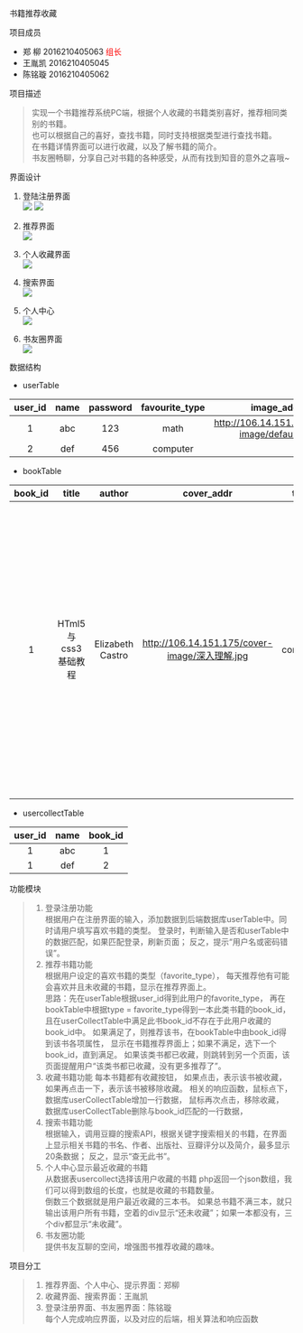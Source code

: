 书籍推荐收藏

项目成员
* 郑 柳 2016210405063
<font color=red face="黑体">组长</font>
* 王胤凯 2016210405045
* 陈铭璇 2016210405062

项目描述
>    实现一个书籍推荐系统PC端，根据个人收藏的书籍类别喜好，推荐相同类别的书籍。</br>
>    也可以根据自己的喜好，查找书籍，同时支持根据类型进行查找书籍。</br>
>    在书籍详情界面可以进行收藏，以及了解书籍的简介。</br>
>    书友圈畅聊，分享自己对书籍的各种感受，从而有找到知音的意外之喜哦~


界面设计

1. 登陆注册界面</br>
![](img/login.jpg)
![](img/register.jpg)

2. 推荐界面</br>
![](img/recomend.PNG)

3. 个人收藏界面</br>
![](img/collect.png)

4. 搜索界面</br>
![](img/search.png)

5. 个人中心</br>
![](img/usercenter.PNG)

5. 书友圈界面</br>
![](img/circle.jpg)


数据结构

* userTable

| user_id  | name    | password | favourite_type |                  image_addr                  | 
| :------: | :-----: | :------: | :------------: | :------------------------------------------: |
| 1        | abc     |    123   |    math        | http://106.14.151.175/user-image/default.jpg |
| 2        | def     |    456   |    computer    |                                              |

* bookTable

| book_id   | title              | author           |cover_addr                                     | type     |   grade    | intro                                                                          |
|:---------:| :-----------------:| :--------------: |:--------------------------------------------: | :-------:| :--------: | :-----------------------------------------------------------------------------: |
| 1         | HTml5与css3基础教程 | Elizabeth Castro | http://106.14.151.175/cover-image/深入理解.jpg | computer | 9.0        | 讲解html和css入门知识的经典畅销书，全面系统的讲解html5和css的基础知识以及实际运用技术 |
* usercollectTable

| user_id | name | book_id |
| :-----: | :--: | :-----: |
| 1       | abc  | 1       |
| 1       | def  | 2       |

功能模块
>    1. 登录注册功能</br>
>    根据用户在注册界面的输入，添加数据到后端数据库userTable中。同时请用户填写喜欢书籍的类型。
>    登录时，判断输入是否和userTable中的数据匹配，如果匹配登录，刷新页面；
>    反之，提示“用户名或密码错误”。
>    2. 推荐书籍功能</br>
>    根据用户设定的喜欢书籍的类型（favorite_type），
>    每天推荐他有可能会喜欢并且未收藏的书籍，显示在推荐界面上。</br>
>    思路：先在userTable根据user_id得到此用户的favorite_type，
>    再在bookTable中根据type = favorite_type得到一本此类书籍的book_id，
>    且在userCollectTable中满足此书book_id不存在于此用户收藏的book_id中。
>    如果满足了，则推荐该书，在bookTable中由book_id得到该书各项属性，
>    显示在书籍推荐界面上；如果不满足，选下一个book_id，直到满足。
>    如果该类书都已收藏，则跳转到另一个页面，该页面提醒用户“该类书都已收藏，没有更多推荐了”。
>    3. 收藏书籍功能
>    每本书籍都有收藏按钮，
>    如果点击，表示该书被收藏，
>    如果再点击一下，表示该书被移除收藏。
>    相关的响应函数，鼠标点下，数据库userCollectTable增加一行数据，
>    鼠标再次点击，移除收藏，
>    数据库userCollectTable删除与book_id匹配的一行数据，
>    4. 搜索书籍功能</br>
>    根据输入，调用豆瓣的搜索API，根据关键字搜索相关的书籍，在界面上显示相关书籍的书名、作者、出版社、豆瓣评分以及简介，最多显示20条数据；
>    反之，显示“查无此书”。
>    5. 个人中心显示最近收藏的书籍</br>
>    从数据表usercollect选择该用户收藏的书籍
>    php返回一个json数组，我们可以得到数组的长度，也就是收藏的书籍数量。</br>
>    倒数三个数据就是用户最近收藏的三本书。
>    如果总书籍不满三本，就只输出该用户所有书籍，空着的div显示“还未收藏”；如果一本都没有，三个div都显示“未收藏”。
>    6. 书友圈功能</br>
>    提供书友互聊的空间，增强图书推荐收藏的趣味。




项目分工
>    1. 推荐界面、个人中心、提示界面：郑柳
>    2. 收藏界面、搜索界面：王胤凯
>    3. 登录注册界面、书友圈界面：陈铭璇 </br>
>    每个人完成响应界面，以及对应的后端，相关算法和响应函数
